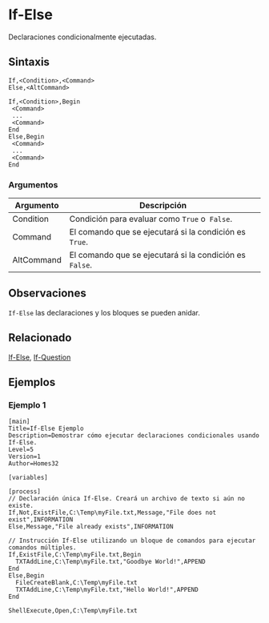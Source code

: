 # If-Else

Declaraciones condicionalmente ejecutadas.

## Sintaxis

```pebakery
If,<Condition>,<Command>
Else,<AltCommand>
```

```pebakery
If,<Condition>,Begin
 <Command>
 ...
 <Command>
End
Else,Begin
 <Command>
 ...
 <Command>
End
```

### Argumentos

| Argumento | Descripción |
| --- | --- |
| Condition | Condición para evaluar como `True` o` False`. |
| Command | El comando que se ejecutará si la condición es `True`. |
| AltCommand | El comando que se ejecutará si la condición es `False`. |

## Observaciones

`If-Else` las declaraciones y los bloques se pueden anidar.

## Relacionado

[If-Else](./If-Else.md), [If-Question](./If-Question.md)

## Ejemplos

### Ejemplo 1

```pebakery
[main]
Title=If-Else Ejemplo
Description=Demostrar cómo ejecutar declaraciones condicionales usando If-Else.
Level=5
Version=1
Author=Homes32

[variables]

[process]
// Declaración única If-Else. Creará un archivo de texto si aún no existe.
If,Not,ExistFile,C:\Temp\myFile.txt,Message,"File does not exist",INFORMATION
Else,Message,"File already exists",INFORMATION

// Instrucción If-Else utilizando un bloque de comandos para ejecutar comandos múltiples.
If,ExistFile,C:\Temp\myFile.txt,Begin
  TXTAddLine,C:\Temp\myFile.txt,"Goodbye World!",APPEND
End
Else,Begin
  FileCreateBlank,C:\Temp\myFile.txt
  TXTAddLine,C:\Temp\myFile.txt,"Hello World!",APPEND
End

ShellExecute,Open,C:\Temp\myFile.txt
```
